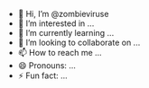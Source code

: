 - 👋 Hi, I’m @zombieviruse
- 👀 I’m interested in ...
- 🌱 I’m currently learning ...
- 💞️ I’m looking to collaborate on ...
- 📫 How to reach me ...
- 😄 Pronouns: ...
- ⚡ Fun fact: ...

<!---
zombieviruse/zombieviruse is a ✨ special ✨ repository because its `README.md` (this file) appears on your GitHub profile.
You can click the Preview link to take a look at your changes.
--->
